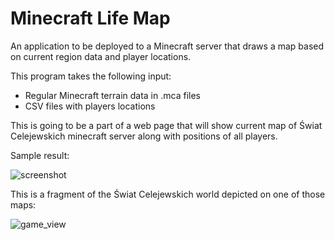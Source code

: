 # Minecraft Life Map

An application to be deployed to a Minecraft server that draws a map based on current region data and player locations.

This program takes the following input:
- Regular Minecraft terrain data in .mca files
- CSV files with players locations

This is going to be a part of a web page that will show current map of Świat Celejewskich minecraft server along with positions of all players.

Sample result:

![screenshot](https://raw.githubusercontent.com/SebastianCelejewski/MinecraftLifeMap/master/doc/screenshot.jpeg)

This is a fragment of the Świat Celejewskich world depicted on one of those maps:

![game_view](https://raw.githubusercontent.com/SebastianCelejewski/MinecraftLifeMap/master/doc/game_view.jpeg)

